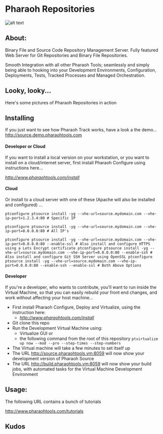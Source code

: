 # Pharaoh Repositories
![alt text](http://www.pharaohtools.com/images/logo-pharaoh.png "Pharaoh Tools Logo")


## About:

Binary File and Source Code Repository Management Server. Fully featured Web Server for Git Repositories and Binary File
Repositories. 

Smooth Integration with all other Pharaoh Tools; seamlessly and simply being able to hooking into your Development
Environments, Configuration, Deployments, Tests, Tracked Processes and Managed Orchestration.

    

## Looky, looky...

Here's some pictures of Pharaoh Repositories in action


## Installing

If you just want to see how Pharaoh Track works, have a look a the demo...
http://source.demo.pharaohtools.com

#### Developer or Cloud
If you want to install a local version on your workstation, or you want to install on a cloud/internet server, first
install Pharaoh Configure using instructions here...

*http://www.pharaohtools.com/install*

  
#### Cloud
Or install to a cloud server with one of these (Apache will also be installed and configured) ...

``
ptconfigure ptsource install -yg --vhe-url=source.mydomain.com --vhe-ip-port=1.2.3.4:80 # Specific IP
``

``
ptconfigure ptsource install -yg --vhe-url=source.mydomain.com --vhe-ip-port=0.0.0.0:80 # All IP's
``

``
ptconfigure ptsource install -yg --vhe-url=source.mydomain.com --vhe-ip-port=0.0.0.0:80 --enable-ssl # Also install and configure HTTPS using a Lets Encrypt certificate
ptconfigure ptsource install -yg --vhe-url=source.mydomain.com --vhe-ip-port=0.0.0.0:80 --enable-ssh # Also install and configure Git SSH Server using OpenSSL
ptconfigure ptsource install -yg --vhe-url=source.mydomain.com --vhe-ip-port=0.0.0.0:80 --enable-ssh --enable-ssl # Both Above Options
``
  
#### Developer
If you're a developer, who wants to contribute, you'll want to run inside the Virtual Machine, so that you can easily
rebuild your front end changes, and work without affecting your host machine...
- First install Pharaoh Configure, Deploy and Virtualize, using the instruction here:
  - *http://www.pharaohtools.com/install*
- Git clone this repo
- Run the Development Virtual Machine using:
  - Virtualize GUI or 
  - the following command from the root of this repository
  ``
  ptvirtualize up now --mod --pro --step-times --step-numbers
  ``
- The Virtual machine will take a few minutes to set itself up
- The URL http://source.pharaohtools.vm:8059 will now show your development version of Pharaoh Source 
- The URL http://build.pharaohtools.vm:8059 will now show your build jobs, with automated tasks for the Virtual Machine
Development Environment




## Usage:

The following URL contains a bunch of tutorials

http://www.pharaohtools.com/tutorials



## Kudos

